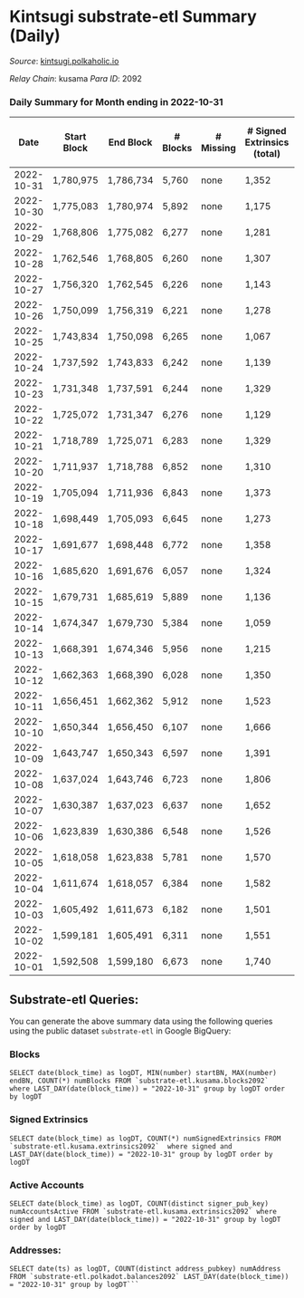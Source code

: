 # Kintsugi substrate-etl Summary (Daily)

_Source_: [kintsugi.polkaholic.io](https://kintsugi.polkaholic.io)

*Relay Chain*: kusama
*Para ID*: 2092



### Daily Summary for Month ending in 2022-10-31


| Date | Start Block | End Block | # Blocks | # Missing | # Signed Extrinsics (total) | # Active Accounts | # Addresses with Balances | # Events | # Transfers | # XCM Transfers In | # XCM Transfers Out |
| ---- | ----------- | --------- | -------- | --------- | --------------------------- | ----------------- | ------------------------- | -------- | ----------- | ------------------ | ------------------- |
| 2022-10-31 | 1,780,975 | 1,786,734 | 5,760 | none  | 1,352 | 74 | 15,628 | 52,446 | 5,843 ($15,155.63) | 14 ($1,045.14) | 13 ($269.67) |
| 2022-10-30 | 1,775,083 | 1,780,974 | 5,892 | none  | 1,175 | 84 | 15,623 | 52,776 | 5,983 ($15,820.89) | 16 ($22,786.98) | 8 ($3,920.47) |
| 2022-10-29 | 1,768,806 | 1,775,082 | 6,277 | none  | 1,281 | 81 | 15,618 | 56,255 | 6,357 ($17,110.42) | 10 ($3,173.05) | 4 ($868.03) |
| 2022-10-28 | 1,762,546 | 1,768,805 | 6,260 | none  | 1,307 | 71 | 15,615 | 56,154 | 6,339 ($18,226.66) | 5 ($165.57) | 6 ($1,550.01) |
| 2022-10-27 | 1,756,320 | 1,762,545 | 6,226 | none  | 1,143 | 80 |  | 55,195 | 6,312 ($11,911.99) | 15 ($223.12) | 12 ($240.38) |
| 2022-10-26 | 1,750,099 | 1,756,319 | 6,221 | none  | 1,278 | 73 | 15,611 | 55,722 | 6,294 ($30,479.93) | 11 ($5,481.14) | 4 ($218.72) |
| 2022-10-25 | 1,743,834 | 1,750,098 | 6,265 | none  | 1,067 | 91 |  | 55,252 | 6,381 ($25,060.54) | 12 ($2,314.51) | 18 ($428.85) |
| 2022-10-24 | 1,737,592 | 1,743,833 | 6,242 | none  | 1,139 | 91 |  | 55,440 | 6,352 ($249,777) | 10 ($70,233.54) | 7 ($1,533.33) |
| 2022-10-23 | 1,731,348 | 1,737,591 | 6,244 | none  | 1,329 | 126 |  | 56,465 | 6,432 ($268,888) | 34 ($7,958.60) | 9 ($2,489.90) |
| 2022-10-22 | 1,725,072 | 1,731,347 | 6,276 | none  | 1,129 | 79 | 15,589 | 55,574 | 6,379 ($26,734.79) | 6 ($884.26) | 9 ($530.70) |
| 2022-10-21 | 1,718,789 | 1,725,071 | 6,283 | none  | 1,329 | 76 |  | 56,466 | 6,379 ($29,044.23) | 9 ($1,628.66) | 3 ($151.41) |
| 2022-10-20 | 1,711,937 | 1,718,788 | 6,852 | none  | 1,310 | 85 | 15,583 | 61,080 | 6,975 ($19,986.97) | 5 ($7,449.04) | 5 ($191.47) |
| 2022-10-19 | 1,705,094 | 1,711,936 | 6,843 | none  | 1,373 | 68 |  | 60,973 | 6,905 ($24,865.56) | 3 ($19.28) |   |
| 2022-10-18 | 1,698,449 | 1,705,093 | 6,645 | none  | 1,273 | 67 |  | 59,037 | 6,712 ($16,858.45) | 6 ($37,598.81) | 2 ($67.20) |
| 2022-10-17 | 1,691,677 | 1,698,448 | 6,772 | none  | 1,358 | 79 | 15,559 | 60,597 | 6,870 ($16,454.99) | 18 ($7,217.94) | 20 ($936.12) |
| 2022-10-16 | 1,685,620 | 1,691,676 | 6,057 | none  | 1,324 | 75 | 15,555 | 54,571 | 6,143 ($21,142.14) | 6 ($425.43) | 5 ($182.40) |
| 2022-10-15 | 1,679,731 | 1,685,619 | 5,889 | none  | 1,136 | 55 | 15,549 | 52,449 | 5,965 ($9,828.36) | 22 ($614.44) | 30 ($612.01) |
| 2022-10-14 | 1,674,347 | 1,679,730 | 5,384 | none  | 1,059 | 62 | 15,548 | 48,105 | 5,489 ($42,147.17) | 16 ($1,074.95) | 16 ($1,119.32) |
| 2022-10-13 | 1,668,391 | 1,674,346 | 5,956 | none  | 1,215 | 94 | 15,542 | 51,926 | 6,072 ($35,031.74) | 15 ($2,217.64) | 15 ($305.70) |
| 2022-10-12 | 1,662,363 | 1,668,390 | 6,028 | none  | 1,350 | 94 | 15,534 | 53,336 | 6,139 ($26,975.43) | 21 ($3,067.23) | 25 ($3,463.77) |
| 2022-10-11 | 1,656,451 | 1,662,362 | 5,912 | none  | 1,523 | 100 |  | 53,061 | 6,022 ($43,027.96) | 7 ($58,232.65) | 10 ($30,623.24) |
| 2022-10-10 | 1,650,344 | 1,656,450 | 6,107 | none  | 1,666 | 92 |  | 54,763 | 6,219 ($23,350.28) | 13 ($1,114.57) | 16 ($515.91) |
| 2022-10-09 | 1,643,747 | 1,650,343 | 6,597 | none  | 1,391 | 53 |  | 57,660 | 6,645 ($13,073.15) |   | 2 ($12.89) |
| 2022-10-08 | 1,637,024 | 1,643,746 | 6,723 | none  | 1,806 | 63 |  | 60,051 | 6,777 ($22,005.44) | 1 ($0.13) | 3 ($290.05) |
| 2022-10-07 | 1,630,387 | 1,637,023 | 6,637 | none  | 1,652 | 60 |  | 58,971 | 6,704 ($21,633.01) | 4 ($73.57) | 7 ($261.21) |
| 2022-10-06 | 1,623,839 | 1,630,386 | 6,548 | none  | 1,526 | 75 |  | 57,881 | 6,683 ($23,395.64) | 24 ($2,550.44) | 40 ($3,839.22) |
| 2022-10-05 | 1,618,058 | 1,623,838 | 5,781 | none  | 1,570 | 78 |  | 51,951 | 5,885 ($20,671.00) | 12 ($524.47) | 18 ($401.20) |
| 2022-10-04 | 1,611,674 | 1,618,057 | 6,384 | none  | 1,582 | 85 |  | 56,966 | 6,513 ($204,969) | 25 ($721.10) | 37 ($924.76) |
| 2022-10-03 | 1,605,492 | 1,611,673 | 6,182 | none  | 1,501 | 83 |  | 54,858 | 6,284 ($17,859.06) | 5 ($5,604.94) | 9 ($672.81) |
| 2022-10-02 | 1,599,181 | 1,605,491 | 6,311 | none  | 1,551 | 62 |  | 55,994 | 6,398 ($11,561.09) | 19 ($280.44) | 25 ($240.45) |
| 2022-10-01 | 1,592,508 | 1,599,180 | 6,673 | none  | 1,740 | 73 |  | 59,448 | 6,753 ($47,339.97) | 6 ($27,151.89) | 8 ($15,692.25) |

## Substrate-etl Queries:
You can generate the above summary data using the following queries using the public dataset `substrate-etl` in Google BigQuery:


### Blocks
```
SELECT date(block_time) as logDT, MIN(number) startBN, MAX(number) endBN, COUNT(*) numBlocks FROM `substrate-etl.kusama.blocks2092`  where LAST_DAY(date(block_time)) = "2022-10-31" group by logDT order by logDT
```


### Signed Extrinsics
```
SELECT date(block_time) as logDT, COUNT(*) numSignedExtrinsics FROM `substrate-etl.kusama.extrinsics2092`  where signed and LAST_DAY(date(block_time)) = "2022-10-31" group by logDT order by logDT
```


### Active Accounts
```
SELECT date(block_time) as logDT, COUNT(distinct signer_pub_key) numAccountsActive FROM `substrate-etl.kusama.extrinsics2092` where signed and LAST_DAY(date(block_time)) = "2022-10-31" group by logDT order by logDT
```


### Addresses:
```
SELECT date(ts) as logDT, COUNT(distinct address_pubkey) numAddress FROM `substrate-etl.polkadot.balances2092` LAST_DAY(date(block_time)) = "2022-10-31" group by logDT```

